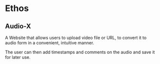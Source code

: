 # Ethos
## Audio-X
A Website that allows users to upload video file or URL, to convert it to audio form in a convenient, intuitive manner.

The user can then add timestamps and comments on the audio and save it for later use.
